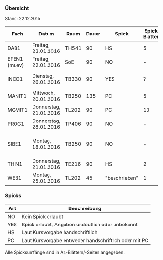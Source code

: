 ### Übersicht
Stand: 22.12.2015

Fach          | Datum                  | Raum  | Dauer | Spick         | Spick Blätter | Spick Seiten  | Hilfsmittel
---           | ---                    | ---   | ---   | ---           | ---           | ---           | ---
DAB1          | Freitag, 22.01.2016    | TH541 | 90    | HS            | 5             | 10            | Keine
EFEN1 (muev)  | Freitag, 22.01.2016    | SoE   | 90    | NO            | -             | -             | Keine
INCO1         | Dienstag, 26.01.2016   | TB330 | 90    | YES           | ?             | ?             | Unterlagen, keine el. Hilfsmittel/Bücher ausser TR
MANIT1        | Mittwoch, 20.01.2016   | TB250 | 135   | PC            | 5             | 10            | TR, Formelsammlung
MGMIT1        | Donnerstag, 21.01.2016 | TL202 | 90    | PC            | 10            | 20            | TR
PROG1         | Donnerstag, 28.01.2016 | TP406 | 90    | NO            | -             | -             | Keine
SIBE1         | Montag, 18.01.2016     | TB250   | 90    | NO            | -             | -             | PC, Memory Stick, Gedruckte Unterrichtsmaterialien, Wörter-/Lehrbücher
THIN1         | Donnerstag, 21.01.2016 | TE216 | 90    | HS            | 2             | 4             | Keine
WEB1          | Montag, 25.01.2016     | TL202 | 45    | "beschrieben" | 1             | 2             | Keine

### Spicks

Art   | Beschreibung
---   | ---
NO    | Kein Spick erlaubt
YES   | Spick erlaubt, Angaben undeutlich oder unbekannt
HS    | Laut Kursvorgabe handschriftlich
PC    | Laut Kursvorgabe entweder handschriftlich oder mit PC

Alle Spicksumfänge sind in A4-Blättern/-Seiten angegeben.

